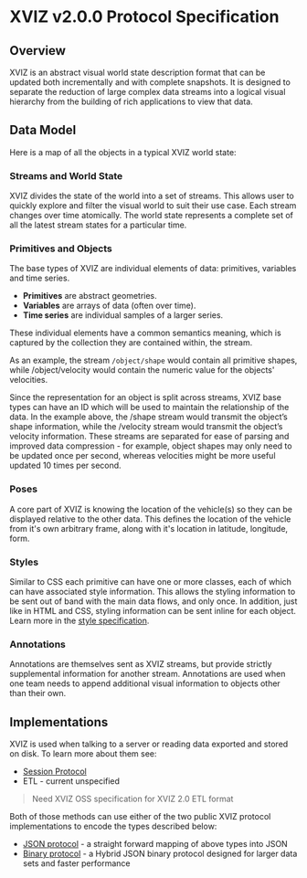 # XVIZ v2.0.0 Protocol Specification

## Overview

XVIZ is an abstract visual world state description format that can be updated both incrementally and
with complete snapshots. It is designed to separate the reduction of large complex data streams into
a logical visual hierarchy from the building of rich applications to view that data.

## Data Model

Here is a map of all the objects in a typical XVIZ world state:

### Streams and World State

XVIZ divides the state of the world into a set of streams. This allows user to quickly explore and
filter the visual world to suit their use case. Each stream changes over time atomically. The world
state represents a complete set of all the latest stream states for a particular time.

### Primitives and Objects

The base types of XVIZ are individual elements of data: primitives, variables and time series.

- **Primitives** are abstract geometries.
- **Variables** are arrays of data (often over time).
- **Time series** are individual samples of a larger series.

These individual elements have a common semantics meaning, which is captured by the collection they
are contained within, the stream.

As an example, the stream `/object/shape` would contain all primitive shapes, while /object/velocity
would contain the numeric value for the objects' velocities.

Since the representation for an object is split across streams, XVIZ base types can have an ID which
will be used to maintain the relationship of the data. In the example above, the /shape stream would
transmit the object’s shape information, while the /velocity stream would transmit the object’s
velocity information. These streams are separated for ease of parsing and improved data
compression - for example, object shapes may only need to be updated once per second, whereas
velocities might be more useful updated 10 times per second.

### Poses

A core part of XVIZ is knowing the location of the vehicle(s) so they can be displayed relative to
the other data. This defines the location of the vehicle from it's own arbitrary frame, along with
it's location in latitude, longitude, form.

### Styles

Similar to CSS each primitive can have one or more classes, each of which can have associated style
information. This allows the styling information to be sent out of band with the main data flows,
and only once. In addition, just like in HTML and CSS, styling information can be sent inline for
each object. Learn more in the [style specification](/docs/protocol-schema/style-specification.md).

### Annotations

Annotations are themselves sent as XVIZ streams, but provide strictly supplemental information for
another stream. Annotations are used when one team needs to append additional visual information to
objects other than their own.

## Implementations

XVIZ is used when talking to a server or reading data exported and stored on disk. To learn more
about them see:

- [Session Protocol](/docs/protocol-schema/session-protocol.md)
- ETL - current unspecified

> Need XVIZ OSS specification for XVIZ 2.0 ETL format

Both of those methods can use either of the two public XVIZ protocol implementations to encode the
types described below:

- [JSON protocol](/docs/protocol-formats/json-protocol.md) - a straight forward mapping of above
  types into JSON
- [Binary protocol](/docs/protocol-formats/binary-protocol.md) - a Hybrid JSON binary protocol
  designed for larger data sets and faster performance
